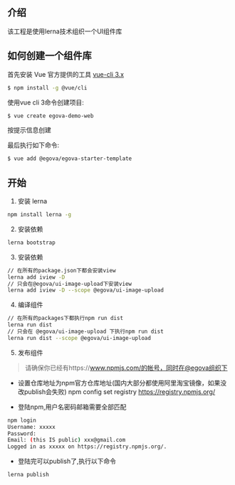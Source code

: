 
## 介绍

该工程是使用lerna技术组织一个UI组件库

## 如何创建一个组件库

首先安装 Vue 官方提供的工具 [vue-cli 3.x](([https://github.com/vuejs/vue-cli](https://cli.vuejs.org/)))

``` bash
$ npm install -g @vue/cli
```

使用vue cli 3命令创建项目:

``` bash
$ vue create egova-demo-web
```

按提示信息创建

最后执行如下命令:

``` bash
$ vue add @egova/egova-starter-template
```

## 开始

1. 安装 lerna

```bash
npm install lerna -g
```

2. 安装依赖

```bash
lerna bootstrap
```

3. 安装依赖

```bash
// 在所有的package.json下都会安装view
lerna add iview -D  
// 只会在@egova/ui-image-upload下安装view
lerna add iview -D --scope @egova/ui-image-upload 
```

4. 编译组件

```bash
// 在所有的packages下都执行npm run dist 
lerna run dist
// 只会在 @egova/ui-image-upload 下执行npm run dist
lerna run dist --scope @egova/ui-image-upload
```

5. 发布组件

> 请确保你已经有https://www.npmjs.com/的帐号，同时在@egova组织下

* 设置仓库地址为npm官方仓库地址(国内大部分都使用阿里淘宝镜像，如果没改publish会失败)
npm config set registry https://registry.npmjs.org/

* 登陆npm,用户名密码邮箱需要全部匹配 

```bash
npm login
Username: xxxxx
Password:
Email: (this IS public) xxx@gmail.com
Logged in as xxxxx on https://registry.npmjs.org/.
```

* 登陆完可以publish了,执行以下命令
```
lerna publish
 ```